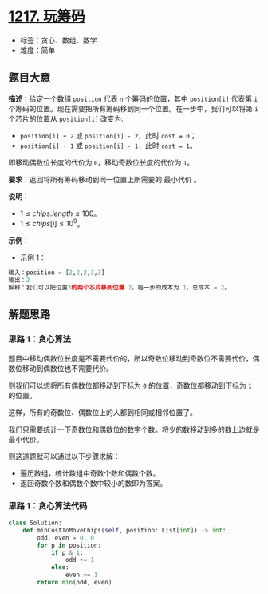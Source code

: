 # [1217. 玩筹码](https://leetcode.cn/problems/minimum-cost-to-move-chips-to-the-same-position/)

- 标签：贪心、数组、数学
- 难度：简单

## 题目大意

**描述**：给定一个数组 `position` 代表 `n` 个筹码的位置，其中 `position[i]` 代表第 `i` 个筹码的位置。现在需要把所有筹码移到同一个位置。在一步中，我们可以将第 `i` 个芯片的位置从 `position[i]` 改变为:

- `position[i] + 2` 或 `position[i] - 2`，此时 `cost = 0`；
- `position[i] + 1` 或 `position[i] - 1`，此时 `cost = 1`。

即移动偶数位长度的代价为 `0`，移动奇数位长度的代价为 `1`。

**要求**：返回将所有筹码移动到同一位置上所需要的 最小代价 。

**说明**：

- $1 \le chips.length \le 100$。
- $1 \le chips[i] \le 10^9$。

**示例**：

- 示例 1：

```python
输入：position = [2,2,2,3,3]
输出：2
解释：我们可以把位置3的两个芯片移到位置 2。每一步的成本为 1。总成本 = 2。
```

## 解题思路

### 思路 1：贪心算法

题目中移动偶数位长度是不需要代价的，所以奇数位移动到奇数位不需要代价，偶数位移动到偶数位也不需要代价。

则我们可以想将所有偶数位都移动到下标为 `0` 的位置，奇数位都移动到下标为 `1` 的位置。

这样，所有的奇数位、偶数位上的人都到相同或相邻位置了。

我们只需要统计一下奇数位和偶数位的数字个数。将少的数移动到多的数上边就是最小代价。

则这道题就可以通过以下步骤求解：

- 遍历数组，统计数组中奇数个数和偶数个数。
- 返回奇数个数和偶数个数中较小的数即为答案。

### 思路 1：贪心算法代码

```python
class Solution:
    def minCostToMoveChips(self, position: List[int]) -> int:
        odd, even = 0, 0
        for p in position:
            if p & 1:
                odd += 1
            else:
                even += 1
        return min(odd, even)
```
